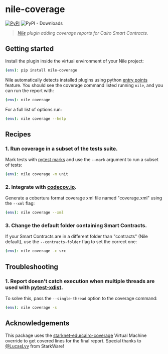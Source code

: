 # nile-coverage

[![PyPI](https://img.shields.io/pypi/v/nile-coverage)](https://pypi.org/project/nile-coverage/)
![PyPI - Downloads](https://img.shields.io/pypi/dm/nile-coverage)

> _[Nile](https://github.com/OpenZeppelin/nile) plugin adding coverage reports for Cairo Smart Contracts._

## Getting started

Install the plugin inside the virtual environment of your Nile project:

```sh
(env): pip install nile-coverage
```

Nile automatically detects installed plugins using python [entry points](https://packaging.python.org/en/latest/specifications/entry-points/) feature. You should see the coverage command listed running `nile`, and you can run the report with:

```sh
(env): nile coverage
```

For a full list of options run:

```sh
(env): nile coverage --help
```

## Recipes

### 1. Run coverage in a subset of the tests suite.

Mark tests with [pytest marks](https://docs.pytest.org/en/7.1.x/how-to/mark.html#mark) and use the `--mark` argument to run a subset of tests:

```sh
(env): nile coverage -m unit
```

### 2. Integrate with [codecov.io](https://about.codecov.io/).

Generate a cobertura format coverage xml file named "coverage.xml" using the `--xml` flag:

```sh
(env): nile coverage --xml
```

### 3. Change the default folder containing Smart Contracts.

If your Smart Contracts are in a different folder than "contracts" (Nile default), use the
`--contracts-folder` flag to set the correct one:

```sh
(env): nile coverage -c src
```

## Troubleshooting

### 1. Report doesn't catch execution when multiple threads are used with [pytest-xdist](https://pypi.org/project/pytest-xdist/).

To solve this, pass the `--single-thread` option to the coverage command:

```sh
(env): nile coverage -s
```

## Acknowledgements

This package uses the [starknet-edu/cairo-coverage](https://github.com/starknet-edu/cairo-coverage) Virtual Machine override to get covered lines for the final report. Special thanks to [@LucasLvy](https://github.com/LucasLvy) from StarkWare!
